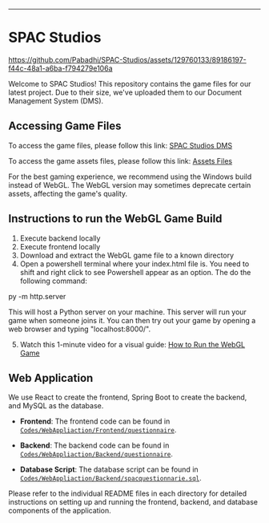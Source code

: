 
---

# SPAC Studios


https://github.com/Pabadhi/SPAC-Studios/assets/129760133/89186197-f44c-48a1-a6ba-f794279e106a


Welcome to SPAC Studios! This repository contains the game files for our latest project. Due to their size, we've uploaded them to our Document Management System (DMS).

## Accessing Game Files

To access the game files, please follow this link: [SPAC Studios DMS](https://dms.uom.lk/s/g9rao7BD59XYJ5x)

To access the game assets files, please follow this link: [Assets Files](https://uniofmora-my.sharepoint.com/:f:/g/personal/kavindawmc_20_uom_lk/EvMTJcfgFXtNpNTYisxsRIkBzNbqptoF7d0oxM1vRNd_9w?e=9u8hHl)

For the best gaming experience, we recommend using the Windows build instead of WebGL. 
The WebGL version may sometimes deprecate certain assets, affecting the game's quality.

## Instructions to run the WebGL Game Build
1) Execute backend locally
2) Execute frontend locally
3) Download and extract the WebGL game file to a known directory
4) Open a powershell terminal where your index.html file is. You need to shift and right click to see Powershell appear as an option. The do the following command:

py -m http.server

This will host a Python server on your machine. This server will run your game when someone joins it. You can then try out your game by opening a web browser and typing "localhost:8000/". 

5) Watch this 1-minute video for a visual guide: [How to Run the WebGL Game](https://www.youtube.com/watch?v=Ceqbmm7ydS8)

## Web Application

We use React to create the frontend, Spring Boot to create the backend, and MySQL as the database.

- **Frontend**: The frontend code can be found in [`Codes/WebAppliaction/Frontend/questionnaire`](./Codes/WebAppliaction/Frontend/questionnaire).

- **Backend**: The backend code can be found in [`Codes/WebAppliaction/Backend/questionnaire`](.Codes/WebAppliaction/Backend). 

- **Database Script**: The database script can be found in [`Codes/WebAppliaction/Backend/spacquestionnarie.sql`](./Codes/WebAppliaction/Backend/spacquestionnarie.sql).
  
Please refer to the individual README files in each directory for detailed instructions on setting up and running the frontend, backend, and database components of the application.



